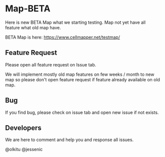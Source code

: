 # Map-BETA

Here is new BETA Map what we starting testing. Map not yet have all feature what old map have. 

BETA Map is here: https://www.cellmapper.net/testmap/

## Feature Request

Please open all feature request on Issue tab. 

We will implement mostly old map features on few weeks / month to new map so please don't open feature request if feature already available on old map. 

## Bug 

If you find bug, please check on issue tab and open new issue if not exists. 


## Developers 

We are here to comment and help you and response all issues.

@olkitu @jessenic
